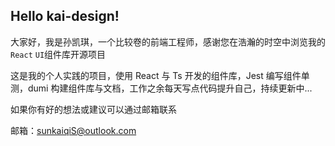 ## Hello kai-design!

大家好，我是孙凯琪，一个比较卷的前端工程师，感谢您在浩瀚的时空中浏览我的`React` `UI`组件库开源项目

这是我的个人实践的项目，使用 React 与 Ts 开发的组件库，Jest 编写组件单测，dumi 构建组件库与文档，工作之余每天写点代码提升自己，持续更新中...

如果你有好的想法或建议可以通过邮箱联系

邮箱：sunkaiqiS@outlook.com
